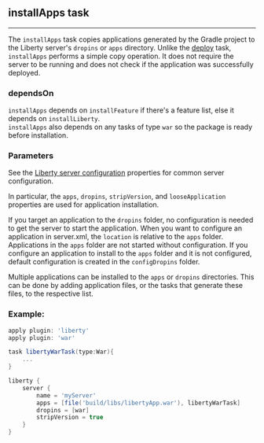 ## installApps task
---
The `installApps` task copies applications generated by the Gradle project to the Liberty server's `dropins` or `apps` directory. Unlike the [deploy](deploy.md#deploy-task) task, `installApps` performs a simple copy operation. It does not require the server to be running and does not check if the application was successfully deployed.

### dependsOn
`installApps` depends on `installFeature` if there's a feature list, else it depends on `installLiberty`.  
`installApps` also depends on any tasks of type `war` so the package is ready before installation.

### Parameters

See the [Liberty server configuration](libertyExtensions.md#liberty-server-configuration) properties for common server configuration.

In particular, the `apps`, `dropins`, `stripVersion`, and `looseApplication` properties are used for application installation.

If you target an application to the `dropins` folder, no configuration is needed to get the server to start the application. When you want to configure an application in server.xml, the `location` is relative to the `apps` folder. Applications in the `apps` folder are not started without configuration. If you configure an application to install to the `apps` folder and it is not configured, default configuration is created in the `configDropins` folder.

Multiple applications can be installed to the `apps` or `dropins` directories. This can be done by adding application files, or the tasks that generate these files, to the respective list.

### Example:

```groovy
apply plugin: 'liberty'
apply plugin: 'war'

task libertyWarTask(type:War){
    ...
}

liberty {
    server {
        name = 'myServer'
        apps = [file('build/libs/libertyApp.war'), libertyWarTask]
        dropins = [war]
        stripVersion = true
    }
}
```
